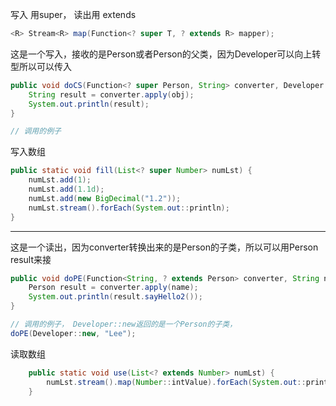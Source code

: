 写入 用super， 读出用 extends
```java
<R> Stream<R> map(Function<? super T, ? extends R> mapper);
```

这是一个写入，接收的是Person或者Person的父类，因为Developer可以向上转型所以可以传入
```java
public void doCS(Function<? super Person, String> converter, Developer obj) {  
	String result = converter.apply(obj);  
	System.out.println(result);  
}

// 调用的例子

```

写入数组
```java
public static void fill(List<? super Number> numLst) {  
    numLst.add(1);  
    numLst.add(1.1d);  
    numLst.add(new BigDecimal("1.2"));  
    numLst.stream().forEach(System.out::println);  
}
```

---

这是一个读出，因为converter转换出来的是Person的子类，所以可以用Person result来接
```java
public void doPE(Function<String, ? extends Person> converter, String name) {  
	Person result = converter.apply(name);  
	System.out.println(result.sayHello2());  
}

// 调用的例子， Developer::new返回的是一个Person的子类， 
doPE(Developer::new, "Lee");
```

读取数组
```java
    public static void use(List<? extends Number> numLst) {  
        numLst.stream().map(Number::intValue).forEach(System.out::println);  
    }
```
